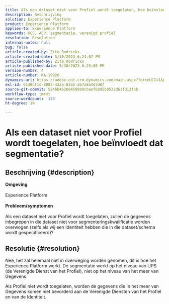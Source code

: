 ```yaml
---
title: Als een dataset niet voor Profiel wordt toegelaten, hoe beïnvloedt dat segmentatie?
description: Beschrijving
solution: Experience Platform
product: Experience Platform
applies-to: Experience Platform
keywords: KCS, AEP, segmentatie, verenigd profiel
resolution: Resolution
internal-notes: null
bug: false
article-created-by: Zita Rodricks
article-created-date: 5/30/2023 6:24:07 PM
article-published-by: Zita Rodricks
article-published-date: 5/30/2023 6:25:00 PM
version-number: 4
article-number: KA-19926
dynamics-url: https://adobe-ent.crm.dynamics.com/main.aspx?forceUCI=1&pagetype=entityrecord&etn=knowledgearticle&id=ae024c24-17ff-ed11-8f6e-6045bd006b25
exl-id: 6148bf1c-8082-42aa-83a5-ab7a8a4d3d0f
source-git-commit: 524bb46260459809cbaef68d5b8532d61fd13fbb
workflow-type: tm+mt
source-wordcount: '124'
ht-degree: 1%

---
```


# Als een dataset niet voor Profiel wordt toegelaten, hoe beïnvloedt dat segmentatie?

## Beschrijving {#description}

<b>Omgeving</b><br><br>Experience Platform<br><br><b>Probleem/symptomen</b><br><br>Als een dataset niet voor Profiel wordt toegelaten, zullen de gegevens inbegrepen in die dataset niet voor segmenteringskwalificatie worden overwogen (zelfs als wij een Identiteit hebben die in die dataset/schema wordt gespecificeerd)?<br>

## Resolutie {#resolution}


Nee, het zal helemaal niet in overweging worden genomen, dit is hoe het Experience Platform werkt. De segmentatie werkt op het niveau van UPS (de Verenigde Dienst van het Profiel), niet op het niveau van het meer van Gegevens.

Als Profiel niet wordt toegelaten, worden de gegevens die in het meer van Gegevens komen niet bevorderd aan de Verenigde Diensten van het Profiel en van de Identiteit.
